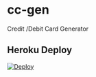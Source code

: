# cc-gen
Credit /Debit Card Generator


## Heroku Deploy
[![Deploy](https://www.herokucdn.com/deploy/button.svg)](https://heroku.com/deploy?template=https://github.com/Darkome43/cc-gen)


